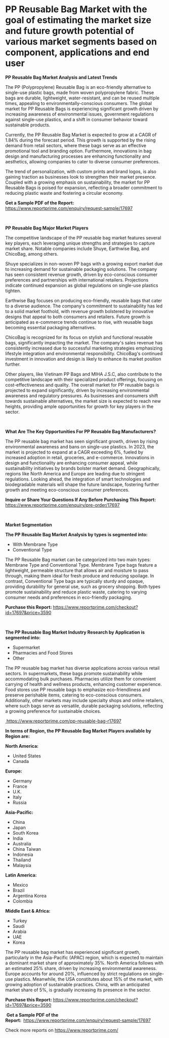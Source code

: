 <p><h1>PP Reusable Bag Market with the goal of estimating the market size and future growth potential of various market segments based on component, applications and end user</h1></p><p><strong>PP Reusable Bag Market Analysis and Latest Trends</strong></p>
<p><p>The PP (Polypropylene) Reusable Bag is an eco-friendly alternative to single-use plastic bags, made from woven polypropylene fabric. These bags are durable, lightweight, water-resistant, and can be reused multiple times, appealing to environmentally-conscious consumers. The global market for PP Reusable Bags is experiencing significant growth driven by increasing awareness of environmental issues, government regulations against single-use plastics, and a shift in consumer behavior toward sustainable products.</p><p>Currently, the PP Reusable Bag Market is expected to grow at a CAGR of 1.84% during the forecast period. This growth is supported by the rising demand from retail sectors, where these bags serve as an effective promotional tool and branding option. Furthermore, innovations in bag design and manufacturing processes are enhancing functionality and aesthetics, allowing companies to cater to diverse consumer preferences. </p><p>The trend of personalization, with custom prints and brand logos, is also gaining traction as businesses look to strengthen their market presence. Coupled with a growing emphasis on sustainability, the market for PP Reusable Bags is poised for expansion, reflecting a broader commitment to reducing plastic waste and fostering a circular economy.</p></p>
<p><strong>Get a Sample PDF of the Report:&nbsp;</strong> <a href="https://www.reportprime.com/enquiry/request-sample/17697?utm_campaign=3275&utm_medium=2&utm_source=Github&utm_content=ia&utm_term=18032025&utm_id=pp-reusable-bag">https://www.reportprime.com/enquiry/request-sample/17697</a></p>
<p>&nbsp;</p>
<p><strong>PP Reusable Bag Major Market Players</strong></p>
<p><p>The competitive landscape of the PP reusable bag market features several key players, each leveraging unique strengths and strategies to capture market share. Notable companies include Shuye, Earthwise Bag, and ChicoBag, among others.</p><p>Shuye specializes in non-woven PP bags with a growing export market due to increasing demand for sustainable packaging solutions. The company has seen consistent revenue growth, driven by eco-conscious consumer preferences and partnerships with international retailers. Projections indicate continued expansion as global regulations on single-use plastics tighten.</p><p>Earthwise Bag focuses on producing eco-friendly, reusable bags that cater to a diverse audience. The company's commitment to sustainability has led to a solid market foothold, with revenue growth bolstered by innovative designs that appeal to both consumers and retailers. Future growth is anticipated as e-commerce trends continue to rise, with reusable bags becoming essential packaging alternatives.</p><p>ChicoBag is recognized for its focus on stylish and functional reusable bags, significantly impacting the market. The company's sales revenue has consistently increased due to successful marketing strategies emphasizing lifestyle integration and environmental responsibility. ChicoBag's continued investment in innovation and design is likely to enhance its market position further.</p><p>Other players, like Vietinam PP Bags and MIHA J.S.C, also contribute to the competitive landscape with their specialized product offerings, focusing on cost-effectiveness and quality. The overall market for PP reusable bags is projected to expand significantly, driven by increasing environmental awareness and regulatory pressures. As businesses and consumers shift towards sustainable alternatives, the market size is expected to reach new heights, providing ample opportunities for growth for key players in the sector.</p></p>
<p>&nbsp;</p>
<p><strong>What Are The Key Opportunities For PP Reusable Bag Manufacturers?</strong></p>
<p><p>The PP reusable bag market has seen significant growth, driven by rising environmental awareness and bans on single-use plastics. In 2023, the market is projected to expand at a CAGR exceeding 6%, fueled by increased adoption in retail, groceries, and e-commerce. Innovations in design and functionality are enhancing consumer appeal, while sustainability initiatives by brands bolster market demand. Geographically, regions like North America and Europe are leading due to stringent regulations. Looking ahead, the integration of smart technologies and biodegradable materials will shape the future landscape, fostering further growth and meeting eco-conscious consumer preferences.</p></p>
<p><strong>Inquire or Share Your Questions If Any Before Purchasing This Report:</strong> <a href="https://www.reportprime.com/enquiry/pre-order/17697?utm_campaign=3275&utm_medium=2&utm_source=Github&utm_content=ia&utm_term=18032025&utm_id=pp-reusable-bag">https://www.reportprime.com/enquiry/pre-order/17697</a></p>
<p>&nbsp;</p>
<p><strong>Market Segmentation</strong></p>
<p><strong>The PP Reusable Bag Market Analysis by types is segmented into:</strong></p>
<p><ul><li>With Membrane Type</li><li>Conventional Type</li></ul></p>
<p><p>The PP Reusable Bag market can be categorized into two main types: Membrane Type and Conventional Type. Membrane Type bags feature a lightweight, permeable structure that allows air and moisture to pass through, making them ideal for fresh produce and reducing spoilage. In contrast, Conventional Type bags are typically sturdy and opaque, providing durability for general use, such as grocery shopping. Both types promote sustainability and reduce plastic waste, catering to varying consumer needs and preferences in eco-friendly packaging.</p></p>
<p><strong>Purchase this Report:&nbsp;</strong><a href="https://www.reportprime.com/checkout?id=17697&price=3590&utm_campaign=3275&utm_medium=2&utm_source=Github&utm_content=ia&utm_term=18032025&utm_id=pp-reusable-bag">https://www.reportprime.com/checkout?id=17697&price=3590</a></p>
<p>&nbsp;</p>
<p><strong>The PP Reusable Bag Market Industry Research by Application is segmented into:</strong></p>
<p><ul><li>Supermarket</li><li>Pharmacies and Food Stores</li><li>Other</li></ul></p>
<p><p>The PP reusable bag market has diverse applications across various retail sectors. In supermarkets, these bags promote sustainability while accommodating bulk purchases. Pharmacies utilize them for convenient carrying of health and wellness products, enhancing customer experience. Food stores use PP reusable bags to emphasize eco-friendliness and preserve perishable items, catering to eco-conscious consumers. Additionally, other markets may include specialty shops and online retailers, where such bags serve as versatile, durable packaging solutions, reflecting a growing preference for sustainable choices.</p></p>
<p><a href="https://www.reportprime.com/pp-reusable-bag-r17697?utm_campaign=3275&utm_medium=2&utm_source=Github&utm_content=ia&utm_term=18032025&utm_id=pp-reusable-bag">&nbsp;https://www.reportprime.com/pp-reusable-bag-r17697</a></p>
<p><strong>In terms of Region, the PP Reusable Bag Market Players available by Region are:</strong></p>
<p>
    <p> <strong> North America: </strong>
        <ul>
            <li>United States</li>
            <li>Canada</li>
        </ul>
        </p> 
    <p> <strong> Europe: </strong>
        <ul>
            <li>Germany</li>
            <li>France</li>
            <li>U.K.</li>
            <li>Italy</li>
            <li>Russia</li>
        </ul>
        </p> 
    <p> <strong> Asia-Pacific: </strong>
        <ul>
            <li>China</li>
            <li>Japan</li>
            <li>South Korea</li>
            <li>India</li>
            <li>Australia</li>
            <li>China Taiwan</li>
            <li>Indonesia</li>
            <li>Thailand</li>
            <li>Malaysia</li>
        </ul>
        </p> 
    <p> <strong> Latin America: </strong>
        <ul>
            <li>Mexico</li>
            <li>Brazil</li>
            <li>Argentina Korea</li>
            <li>Colombia</li>
        </ul>
        </p> 
    <p> <strong> Middle East & Africa: </strong>
        <ul>
            <li>Turkey</li>
            <li>Saudi</li>
            <li>Arabia</li>
            <li>UAE</li>
            <li>Korea</li>
        </ul>
    </p>
    </p>
<p><p>The PP reusable bag market has experienced significant growth, particularly in the Asia-Pacific (APAC) region, which is expected to maintain a dominant market share of approximately 35%. North America follows with an estimated 25% share, driven by increasing environmental awareness. Europe accounts for around 20%, influenced by strict regulations on single-use plastics. Meanwhile, the USA constitutes about 15% of the market, with growing adoption of sustainable practices. China, with an anticipated market share of 5%, is gradually increasing its presence in the sector.</p></p>
<p><strong>Purchase this Report: </strong><a href="https://www.reportprime.com/checkout?id=17697&price=3590&utm_campaign=3275&utm_medium=2&utm_source=Github&utm_content=ia&utm_term=18032025&utm_id=pp-reusable-bag">https://www.reportprime.com/checkout?id=17697&price=3590</a></p>
<p>&nbsp;<strong>Get a Sample PDF of the Report:&nbsp;&nbsp;</strong><a href="https://www.reportprime.com/enquiry/request-sample/17697?utm_campaign=3275&utm_medium=2&utm_source=Github&utm_content=ia&utm_term=18032025&utm_id=pp-reusable-bag">https://www.reportprime.com/enquiry/request-sample/17697</a></p>
<p><strong></strong></p>
<p>Check more reports on <a href="https://www.reportprime.com/?utm_campaign=3275&utm_medium=2&utm_source=Github&utm_content=ia&utm_term=18032025&utm_id=pp-reusable-bag">https://www.reportprime.com/</a></p>
